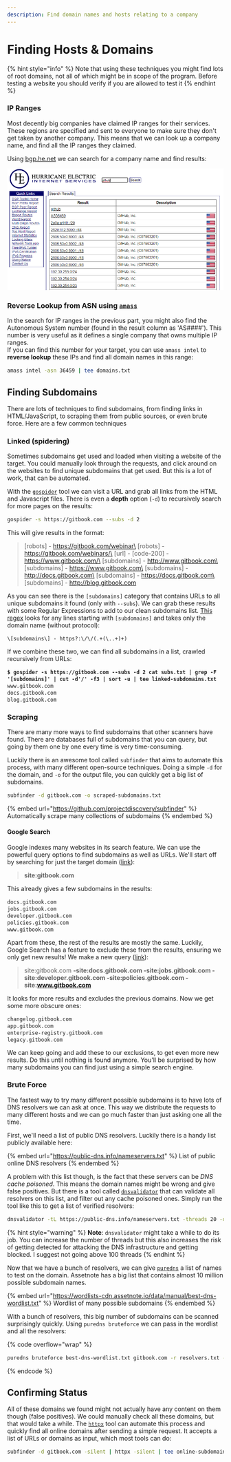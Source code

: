 ```yaml
---
description: Find domain names and hosts relating to a company
---
```


# Finding Hosts & Domains

{% hint style="info" %}
Note that using these techniques you might find lots of root domains, not all of which might be in scope of the program. Before testing a website you should verify if you are allowed to test it
{% endhint %}

### IP Ranges

Most decently big companies have claimed IP ranges for their services. These regions are specified and sent to everyone to make sure they don't get taken by another company. This means that we can look up a company name, and find all the IP ranges they claimed.&#x20;

Using [bgp.he.net](https://bgp.he.net/) we can search for a company name and find results:

![BGP search for GitHub showing IP ranges](<../../.gitbook/assets/image (4).png>)

### Reverse Lookup from ASN using [`amass`](https://github.com/OWASP/Amass)

In the search for IP ranges in the previous part, you might also find the Autonomous System number (found in the result column as 'AS####'). This number is very useful as it defines a single company that owns multiple IP ranges. \
If you can find this number for your target, you can use `amass intel` to **reverse lookup** these IPs and find all domain names in this range:

```bash
amass intel -asn 36459 | tee domains.txt
```

## Finding Subdomains

There are lots of techniques to find subdomains, from finding links in HTML/JavaScript, to scraping them from public sources, or even brute force. Here are a few common techniques

### Linked (spidering)

Sometimes subdomains get used and loaded when visiting a website of the target. You could manually look through the requests, and click around on the websites to find unique subdomains that get used. But this is a lot of work, that can be automated.&#x20;

With the [`gospider`](https://github.com/jaeles-project/gospider) tool we can visit a URL and grab all links from the HTML and Javascript files. There is even a **depth** option (`-d`) to recursively search for more pages on the results:

```bash
gospider -s https://gitbook.com --subs -d 2
```

This will give results in the format:

> \[robots] - https://gitbook.com/webinar\
> \[robots] - https://gitbook.com/webinars/\
> \[url] - \[code-200] - https://www.gitbook.com/\
> \[subdomains] - http://www.gitbook.com\
> \[subdomains] - https://www.gitbook.com\
> \[subdomains] - http://docs.gitbook.com\
> \[subdomains] - https://docs.gitbook.com\
> \[subdomains] - http://blog.gitbook.com

As you can see there is the `[subdomains]` category that contains URLs to all unique subdomains it found (only with `--subs`). We can grab these results with some Regular Expressions to add to our clean subdomains list. [This regex](https://regexr.com/6g2ch) looks for any lines starting with `[subdomains]` and takes only the domain name (without protocol):

```regex
\[subdomains\] - https?:\/\/(.+(\..+)+)
```

If we combine these two, we can find all subdomains in a list, crawled recursively from URLs:

<pre class="language-shell-session" data-overflow="wrap"><code class="lang-shell-session"><strong>$ gospider -s https://gitbook.com --subs -d 2 cat subs.txt | grep -F '[subdomains]' | cut -d'/' -f3 | sort -u | tee linked-subdomains.txt
</strong>www.gitbook.com
docs.gitbook.com
blog.gitbook.com
</code></pre>

### Scraping

There are many more ways to find subdomains that other scanners have found. There are databases full of subdomains that you can query, but going by them one by one every time is very time-consuming.&#x20;

Luckily there is an awesome tool called `subfinder` that aims to automate this process, with many different open-source techniques. Doing a simple `-d` for the domain, and `-o` for the output file, you can quickly get a big list of subdomains.

```bash
subfinder -d gitbook.com -o scraped-subdomains.txt
```

{% embed url="https://github.com/projectdiscovery/subfinder" %}
Automatically scrape many collections of subdomains
{% endembed %}

#### Google Search

Google indexes many websites in its search feature. We can use the powerful query options to find subdomains as well as URLs. We'll start off by searching for just the target domain ([link](https://www.google.com/search?q=site%3Agitbook.com)):

> **site:gitbook.com**

This already gives a few subdomains in the results:

```
docs.gitbook.com
jobs.gitbook.com
developer.gitbook.com
policies.gitbook.com
www.gitbook.com
```

Apart from these, the rest of the results are mostly the same. Luckily, Google Search has a feature to exclude these from the results, ensuring we only get new results! We make a new query ([link](https://www.google.com/search?q=site%3Agitbook.com+-site%3Adocs.gitbook.com+-site%3Ajobs.gitbook.com+-site%3Adeveloper.gitbook.com+-site%3Apolicies.gitbook.com+-site%3Awww.gitbook.com)):

> site:gitbook.com **-site:docs.gitbook.com -site:jobs.gitbook.com -site:developer.gitbook.com -site:policies.gitbook.com -site:www.gitbook.com**

It looks for more results and excludes the previous domains. Now we get some more obscure ones:

```
changelog.gitbook.com
app.gitbook.com
enterprise-registry.gitbook.com
legacy.gitbook.com
```

We can keep going and add these to our exclusions, to get even more new results. Do this until nothing is found anymore. You'll be surprised by how many subdomains you can find just using a simple search engine.&#x20;

### Brute Force

The fastest way to try many different possible subdomains is to have lots of DNS resolvers we can ask at once. This way we distribute the requests to many different hosts and we can go much faster than just asking one all the time.&#x20;

First, we'll need a list of public DNS resolvers. Luckily there is a handy list publicly available here:

{% embed url="https://public-dns.info/nameservers.txt" %}
List of public online DNS resolvers
{% endembed %}

A problem with this list though, is the fact that these servers can be _DNS cache poisoned_. This means the domain names might be wrong and give false positives. But there is a tool called [`dnsvalidator`](https://github.com/vortexau/dnsvalidator) that can validate all resolvers on this list, and filter out any cache poisoned ones. Simply run the tool like this to get a list of verified resolvers:

```bash
dnsvalidator -tL https://public-dns.info/nameservers.txt -threads 20 -o resolvers.txt
```

{% hint style="warning" %}
**Note**: `dnsvalidator` might take a while to do its job. You can increase the number of threads but this also increases the risk of getting detected for attacking the DNS infrastructure and getting blocked. I suggest not going above 100 threads
{% endhint %}

Now that we have a bunch of resolvers, we can give [`puredns`](https://github.com/d3mondev/puredns) a list of names to test on the domain. Assetnote has a big list that contains almost 10 million possible subdomain names.&#x20;

{% embed url="https://wordlists-cdn.assetnote.io/data/manual/best-dns-wordlist.txt" %}
Wordlist of many possible subdomains
{% endembed %}

With a bunch of resolvers, this big number of subdomains can be scanned surprisingly quickly. Using `puredns bruteforce` we can pass in the wordlist and all the resolvers:

{% code overflow="wrap" %}
```bash
puredns bruteforce best-dns-wordlist.txt gitbook.com -r resolvers.txt -w brute-subdomains.txt
```
{% endcode %}

## Confirming Status

All of these domains we found might not actually have any content on them though (false positives). We could manually check all these domains, but that would take a while. The [`httpx`](https://github.com/projectdiscovery/httpx) tool can automate this process and quickly find all online domains after sending a simple request. It accepts a list of URLs or domains as input, which most tools can do:

```bash
subfinder -d gitbook.com -silent | httpx -silent | tee online-subdomains.txt
```
